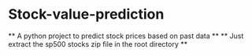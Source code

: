 # Stock-value-prediction
** A python project to predict stock prices based on past data **
** Just extract the sp500 stocks zip file in the root directory ** 
